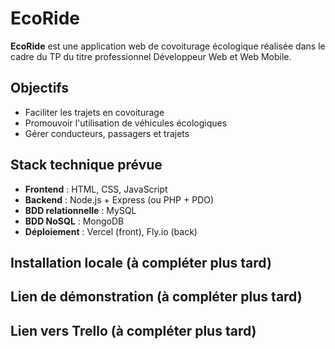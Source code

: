 # EcoRide

**EcoRide** est une application web de covoiturage écologique réalisée dans le cadre du TP du titre professionnel Développeur Web et Web Mobile.

## Objectifs

- Faciliter les trajets en covoiturage
- Promouvoir l'utilisation de véhicules écologiques
- Gérer conducteurs, passagers et trajets

## Stack technique prévue

- **Frontend** : HTML, CSS, JavaScript
- **Backend** : Node.js + Express (ou PHP + PDO)
- **BDD relationnelle** : MySQL
- **BDD NoSQL** : MongoDB
- **Déploiement** : Vercel (front), Fly.io (back)

## Installation locale (à compléter plus tard)

## Lien de démonstration (à compléter plus tard)

## Lien vers Trello (à compléter plus tard)
